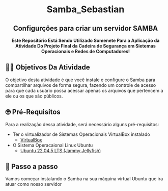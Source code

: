 <h1 align="center">Samba_Sebastian</h1>
<h2 align="center">Configurções para criar um servidor SAMBA</h2>

<p align="center">
<b>Este Repositório Está Sendo Utilizado Somenete Para a Aplicação da Atividade Do Projeto Final da Cadeira de Segurança em Sietemas Operacionais e Redes de Computadores!</b>
</p>

<h2> 👨‍💻 Objetivos Da Atividade</h2>
O objetivo desta atividade é que você instale e configure o Samba para compartilhar arquivos de forma segura, fazendo um controle de acesso para que cada usuário possa acessar apenas os arquivos que pertencem a ele ou os que são públicos.

<h2> 🤓 Pré-Requisitos</h2>

Para a realização dessa atividade, será necessário alguns pré-requisitos:

- Ter o virtualizador de Sistemas Operacionais VirtualBox instalado
    - [VirtualBox](https://www.virtualbox.org/wiki/Downloads)
- O Sistema Operacaional Linux Ubuntu
    - [Ubuntu 22.04.5 LTS (Jammy Jellyfish)](https://releases.ubuntu.com/jammy/ubuntu-22.04.5-desktop-amd64.iso)
 
<h2>  🦵 Passo a passo</h2>
Vamos começar instalando o Samba na sua máquina virtual Ubuntu que ira atuar como nosso servidor

